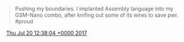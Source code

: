 > Pushing my boundaries\. I implanted Assembly language into my GSM\-Nano combo, after knifing out some of its wires to save pwr\. \#proud

<img src="../../media/tweet.ico" width="12" /> [Thu Jul 20 12:38:04 +0000 2017](https://twitter.com/DromerDenker/status/888015149864542208)